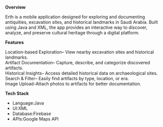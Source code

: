 **Overview**

Erth is a mobile application designed for exploring and documenting antiquities, excavation sites, and historical landmarks in Saudi Arabia. Built using Java and XML, the app provides an interactive way to discover, analyze, 
and preserve cultural heritage through a digital platform.

**Features**

Location-based Exploration– View nearby excavation sites and historical landmarks.  
Artifact Documentation– Capture, describe, and categorize discovered artifacts.  
Historical Insights– Access detailed historical data on archaeological sites.  
Search & Filter– Easily find artifacts by type, location, or era.  
Image Upload-Attach photos to artifacts for better documentation.  

**Tech Stack**  
- Language:Java  
- UI:XML  
- Database:Firebase
- APIs:Google Maps API
